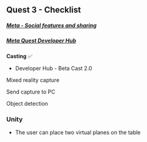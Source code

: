 ## Quest 3 - Checklist



##### [Meta - Social features and sharing](https://www.meta.com/en-gb/help/quest/articles/in-vr-experiences/oculus-features/cast-with-quest/)

##### [Meta Quest Developer Hub](https://developer.oculus.com/meta-quest-developer-hub/)



**Casting** ✅

* Developer Hub - Beta Cast 2.0



Mixed reality capture



Send capture to PC



Object detection



### Unity

* The user can place two virtual planes on the table
